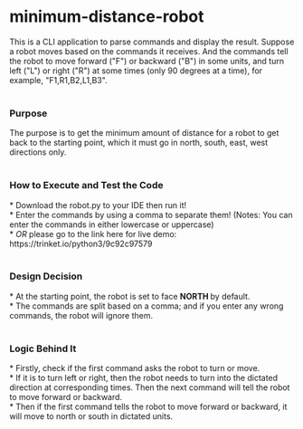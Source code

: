 # minimum-distance-robot
This is a CLI application to parse commands and display the result. Suppose a robot moves based on the commands it receives. And the commands tell the robot to move forward ("F") or backward ("B") in some units, and turn left ("L") or right ("R") at some times (only 90 degrees at a time), for example, "F1,R1,B2,L1,B3". <br>
<br>
<h3> Purpose </h3>
The purpose is to get the minimum amount of distance for a robot to get back to the starting point, which it must go in north, south, east, west directions only. <br>
<br>
<h3> How to Execute and Test the Code </h3>
* Download the robot.py to your IDE then run it! <br>
* Enter the commands by using a comma to separate them! (Notes: You can enter the commands in either lowercase or uppercase) <br>
* <i>OR</i> please go to the link here for live demo: https://trinket.io/python3/9c92c97579 <br>
<br>
<h3> Design Decision </h3>
* At the starting point, the robot is set to face <strong> NORTH </strong> by default.<br>
* The commands are split based on a comma; and if you enter any wrong commands, the robot will ignore them.<br>
<br>
<h3> Logic Behind It </h3>
* Firstly, check if the first command asks the robot to turn or move. <br>
* If it is to turn left or right, then the robot needs to turn into the dictated direction at corresponding times. Then the next command will tell the robot to move forward or backward.<br>
* Then if the first command tells the robot to move forward or backward, it will move to north or south in dictated units.<br>
